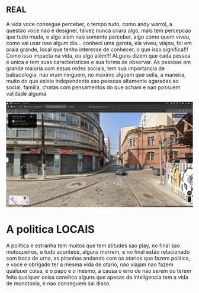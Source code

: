 ## REAL

A vida voce consegue perceber, o tempo tudo, como andy warrol, a questao voce nao é designer, talvez
nunca criara algo, mais tem percepcao que tudo muda, e algo alem nao somente perceber, algo como
quem viveu, como vai usar isso algum dia... conheci uma garota, ela viveu, viajou, foi em praia
grande, local que tenho interesse de conhecer, o que isso significa!!! Como isso impacta na vida, ou
algo além!!! ALguns dizem que cada pessoa é unica e tem suas caracteristicas e sua forma de observar.
As pessoas em grande maioria com essas redes sociais, tem sua importancia de babacologia, nao eram 
ninguem, no maximo alguem que seila, a maneira, muito do que existe independente sao pessoas altamente
agaradas ao social, familia, chatas com pensamentos do que acham e nao possuem validade alguma

![OLHA](otario.png)


# A politica LOCAIS
A poiltica e estranha tem muitos que tem atitudes sao play, no final sao motoqueiros, e tudo
acontece, alguns morrem, e no final estão relacionado com boca de urna, as piranhas andando com
os otarios que fazem politica, e voce e obrigado ter a mesma vida de otario, nao viajam nao fazem
qualquer coisa, e o papo e o mesmo, a causa o erro de nao serem ou terem feito qualquer coisa
conehco alguns que apesas da inteligencia tem a vida de monotonia, e nao conseguem sai disso.
